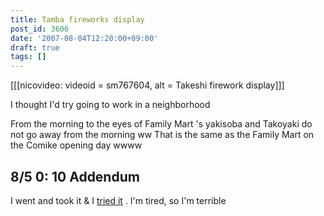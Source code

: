 ```yaml
---
title: Tamba fireworks display
post_id: 3606
date: '2007-08-04T12:20:00+09:00'
draft: true
tags: []
---
```


\[\[\[nicovideo: videoid = sm767604, alt = Takeshi firework display\]\]\]

I thought I'd try going to work in a neighborhood

From the morning to the eyes of Family Mart 's yakisoba and Takoyaki do not go away from the morning ww That is the same as the Family Mart on the Comike opening day wwww

## 8/5 0: 10 Addendum

I went and took it & I [tried it](http://www.nicovideo.jp/watch/sm767604) . I'm tired, so I'm terrible
